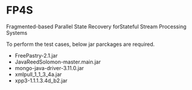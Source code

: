 # FP4S
Fragmented-based Parallel State Recovery forStateful Stream Processing Systems

To perform the test cases, below jar parckages are required.

* FreePastry-2.1.jar
* JavaReedSolomon-master.main.jar
* mongo-java-driver-3.11.0.jar
* xmlpull_1_1_3_4a.jar
* xpp3-1.1.1.3.4d_b2.jar
